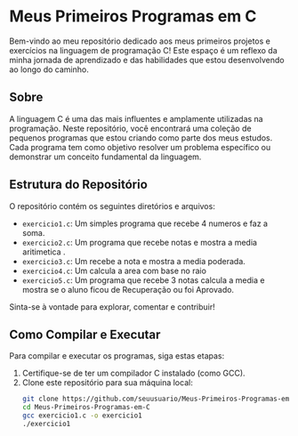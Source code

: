 # Meus Primeiros Programas em C

Bem-vindo ao meu repositório dedicado aos meus primeiros projetos e exercícios na linguagem de programação C! Este espaço é um reflexo da minha jornada de aprendizado e das habilidades que estou desenvolvendo ao longo do caminho.

## Sobre

A linguagem C é uma das mais influentes e amplamente utilizadas na programação. Neste repositório, você encontrará uma coleção de pequenos programas que estou criando como parte dos meus estudos. Cada programa tem como objetivo resolver um problema específico ou demonstrar um conceito fundamental da linguagem.

## Estrutura do Repositório

O repositório contém os seguintes diretórios e arquivos:

- `exercicio1.c`: Um simples programa que recebe 4 numeros e faz a soma.
- `exercicio2.c`: Um programa que recebe notas e mostra a media aritimetica .
- `exercicio3.c`: Um recebe a nota e mostra a media poderada.
- `exercicio4.c`: Um calcula a area com base no raio 
- `exercicio5.c`: Um programa que recebe 3 notas calcula a media e mostra se o aluno ficou de Recuperação ou foi Aprovado.

Sinta-se à vontade para explorar, comentar e contribuir!

## Como Compilar e Executar

Para compilar e executar os programas, siga estas etapas:

1. Certifique-se de ter um compilador C instalado (como GCC).
2. Clone este repositório para sua máquina local:
   ```bash
   git clone https://github.com/seuusuario/Meus-Primeiros-Programas-em-C.git
   cd Meus-Primeiros-Programas-em-C
   gcc exercicio1.c -o exercicio1
   ./exercicio1


